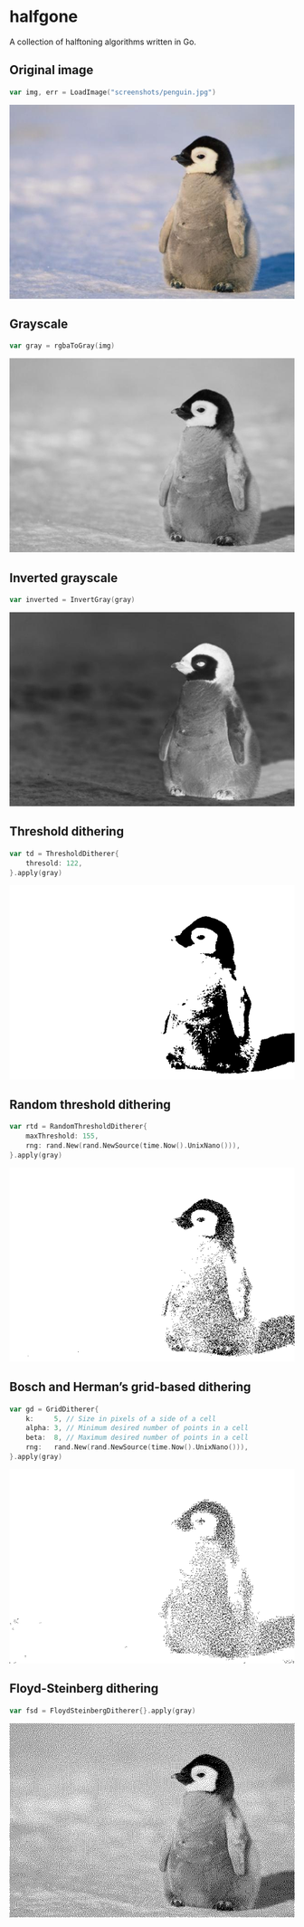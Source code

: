 # halfgone

A collection of halftoning algorithms written in Go.

## Original image

```go
var img, err = LoadImage("screenshots/penguin.jpg")
```

![original](screenshots/penguin.jpg)

## Grayscale

```go
var gray = rgbaToGray(img)
```

![grayscale](screenshots/grayscale.png)

## Inverted grayscale

```go
var inverted = InvertGray(gray)
```

![reversed_grayscale](screenshots/reversed_grayscale.png)

## Threshold dithering

```go
var td = ThresholdDitherer{
    thresold: 122,
}.apply(gray)
```

![threshold_dithering](screenshots/threshold_dithering.png)

## Random threshold dithering

```go
var rtd = RandomThresholdDitherer{
    maxThreshold: 155,
    rng: rand.New(rand.NewSource(time.Now().UnixNano())),
}.apply(gray)
```

![random_threshold_dithering](screenshots/random_threshold_dithering.png)

## Bosch and Herman’s grid-based dithering

```go
var gd = GridDitherer{
    k:     5, // Size in pixels of a side of a cell
    alpha: 3, // Minimum desired number of points in a cell
    beta:  8, // Maximum desired number of points in a cell
    rng:   rand.New(rand.NewSource(time.Now().UnixNano())),
}.apply(gray)
```

![grid_dithering](screenshots/grid_dithering.png)

## Floyd-Steinberg dithering

```go
var fsd = FloydSteinbergDitherer{}.apply(gray)
```

![floyd_steinberg_dithering](screenshots/floyd_steinberg_dithering.png)
